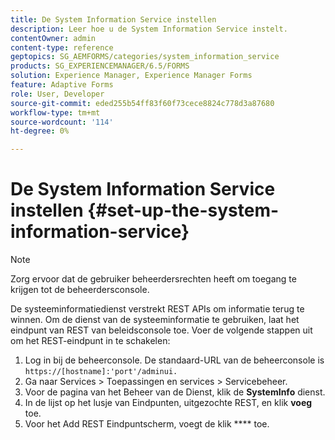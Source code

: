 ```yaml
---
title: De System Information Service instellen
description: Leer hoe u de System Information Service instelt.
contentOwner: admin
content-type: reference
geptopics: SG_AEMFORMS/categories/system_information_service
products: SG_EXPERIENCEMANAGER/6.5/FORMS
solution: Experience Manager, Experience Manager Forms
feature: Adaptive Forms
role: User, Developer
source-git-commit: eded255b54ff83f60f73cece8824c778d3a87680
workflow-type: tm+mt
source-wordcount: '114'
ht-degree: 0%

---
```


# De System Information Service instellen {#set-up-the-system-information-service}

>[!NOTE]
> 
> Zorg ervoor dat de gebruiker beheerdersrechten heeft om toegang te krijgen tot de beheerdersconsole.

De systeeminformatiedienst verstrekt REST APIs om informatie terug te winnen. Om de dienst van de systeeminformatie te gebruiken, laat het eindpunt van REST van beleidsconsole toe. Voer de volgende stappen uit om het REST-eindpunt in te schakelen:

1. Log in bij de beheerconsole. De standaard-URL van de beheerconsole is `https://[hostname]:'port'/adminui.`
1. Ga naar Services > Toepassingen en services > Servicebeheer.
1. Voor de pagina van het Beheer van de Dienst, klik de **SystemInfo** dienst.
1. In de lijst op het lusje van Eindpunten, uitgezochte REST, en klik **voeg** toe.
1. Voor het Add REST Eindpuntscherm, voegt de klik **** toe.
